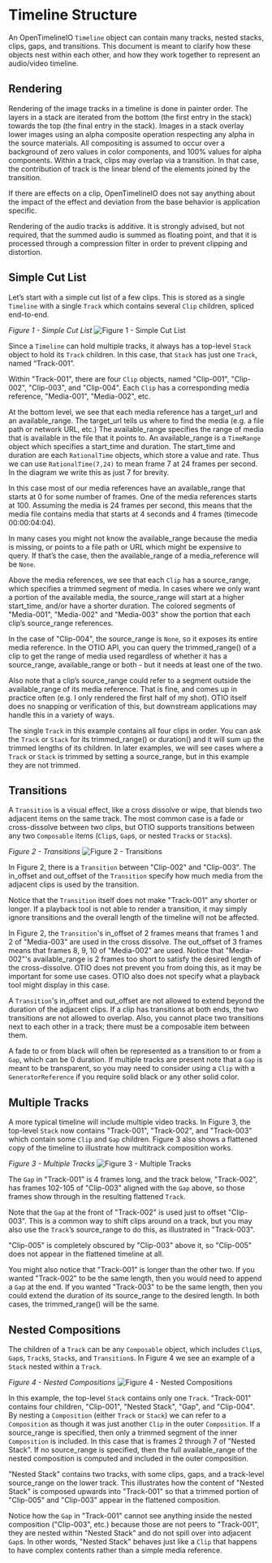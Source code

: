 # Timeline Structure

An OpenTimelineIO `Timeline` object can contain many tracks, nested stacks, 
clips, gaps, and transitions. This document is meant to clarify how these 
objects nest within each other, and how they work together to represent an
audio/video timeline.

## Rendering

Rendering of the image tracks in a timeline is done in painter order. The layers
in a stack are iterated from the bottom (the first entry in the stack) towards
the top (the final entry in the stack). Images in a stack overlay lower images
using an alpha composite operation respecting any alpha in the source materials.
All compositing is assumed to occur over a background of zero values in color components, and 100% values for alpha components.
Within a track, clips may overlap via a transition. In that case, the 
contribution of track is the linear blend of the elements joined by the
transition.

If there are effects on a clip, OpenTimelineIO does not say anything about the
impact of the effect and deviation from the base behavior is application
specific.

Rendering of the audio tracks is additive. It is strongly advised, but not
required, that the summed audio is summed as floating point, and that it is 
processed through a compression filter in order to prevent clipping and 
distortion. 

## Simple Cut List

Let’s start with a simple cut list of a few clips. This is stored as a 
single `Timeline` with a single `Track` which contains several `Clip` children,
spliced end-to-end.

*Figure 1 - Simple Cut List*
![Figure 1 - Simple Cut List](../_static/simple_cut_list.png)

Since a `Timeline` can hold multiple tracks, it always has a top-level `Stack` 
object to hold its `Track` children. In this case, that `Stack` has just one
`Track`, named “Track-001”.

Within "Track-001", there are four `Clip` objects, named "Clip-001", "Clip-002", 
"Clip-003", and "Clip-004". Each `Clip` has a corresponding media reference, 
"Media-001", "Media-002", etc.

At the bottom level, we see that each media reference has a target_url and 
an available_range. The target_url tells us where to find the media (e.g. 
a file path or network URL, etc.) The available_range specifies the range 
of media that is available in the file that it points to. An available_range
is a `TimeRange` object which specifies a start_time and duration. The 
start_time and duration are each `RationalTime` objects, which store a 
value and rate. Thus we can use `RationalTime(7,24)` to mean frame 7 at 24 
frames per second. In the diagram we write this as just 7 for brevity.

In this case most of our media references have an available_range that 
starts at 0 for some number of frames. One of the media references starts 
at 100. Assuming the media is 24 frames per second, this means that the 
media file contains media that starts at 4 seconds and 4 frames (timecode 
00:00:04:04).

In many cases you might not know the available_range because the media is 
missing, or points to a file path or URL which might be expensive to query.
If that’s the case, then the available_range of a media_reference will be 
`None`.

Above the media references, we see that each `Clip` has a source_range, which 
specifies a trimmed segment of media. In cases where we only want a portion 
of the available media, the source_range will start at a higher start_time, 
and/or have a shorter duration. The colored segments of "Media-001", "Media-002"
and "Media-003" show the portion that each clip’s source_range references.

In the case of "Clip-004", the source_range is `None`, so it exposes its entire 
media reference. In the OTIO API, you can query the trimmed_range() of a 
clip to get the range of media used regardless of whether it has a 
source_range, available_range or both - but it needs at least one of the 
two.

Also note that a clip’s source_range could refer to a segment outside the 
available_range of its media reference. That is fine, and comes up in 
practice often (e.g. I only rendered the first half of my shot). OTIO 
itself does no snapping or verification of this, but downstream 
applications may handle this in a variety of ways.

The single `Track` in this example contains all four clips in order. You 
can ask the `Track` or `Stack` for its trimmed_range() or duration() and it 
will sum up the trimmed lengths of its children. In later examples, we 
will see cases where a `Track` or `Stack` is trimmed by setting a source_range, 
but in this example they are not trimmed.

## Transitions

A `Transition` is a visual effect, like a cross dissolve or wipe, that blends
two adjacent items on the same track. The most common case is a fade or
cross-dissolve between two clips, but OTIO supports transitions between
any two `Composable` items (`Clip`s, `Gap`s, or nested `Track`s or `Stack`s).

*Figure 2 - Transitions*
![Figure 2 - Transitions](../_static/transitions.png)

In Figure 2, there is a `Transition` between "Clip-002" and "Clip-003". The in_offset
and out_offset of the `Transition` specify how much media from the adjacent
clips is used by the transition.

Notice that the `Transition` itself does not make "Track-001" any shorter or
longer. If a playback tool is not able to render a transition, it may
simply ignore transitions and the overall length of the timeline will
not be affected.

In Figure 2, the `Transition`'s in_offset of 2 frames means that frames 1 and 2 of "Media-003" are used in the cross dissolve.
The out_offset of 3 frames means that frames 8, 9, 10 of "Media-002" are used.
Notice that "Media-002"'s available_range is 2 frames too short to
satisfy the desired length of the cross-dissolve. OTIO does not
prevent you from doing this, as it may be important for some use cases. OTIO
also does not specify what a playback tool might display in this case.

A `Transition`'s in_offset and out_offset are not allowed to extend beyond
the duration of the adjacent clips. If a clip has transitions at both
ends, the two transitions are not allowed to overlap. Also, you cannot
place two transitions next to each other in a track; there must be a
composable item between them.

A fade to or from black will often be represented as a transition
to or from a `Gap`, which can be 0 duration. If multiple tracks are present
note that a `Gap` is meant to be transparent, so you may need to consider
using a `Clip` with a `GeneratorReference` if you require solid black or any
other solid color.

## Multiple Tracks

A more typical timeline will include multiple video tracks. In Figure 3, 
the top-level `Stack` now contains "Track-001", "Track-002", and "Track-003" which 
contain some `Clip` and `Gap` children. Figure 3 also shows a flattened copy of the 
timeline to illustrate how multitrack composition works.

*Figure 3 - Multiple Tracks*
![Figure 3 - Multiple Tracks](../_static/multiple_tracks.png)

The `Gap` in "Track-001" is 4 frames long, and the track below, "Track-002", has 
frames 102-105 of "Clip-003" aligned with the `Gap` above, so those frames 
show through in the resulting flattened `Track`.

Note that the `Gap` at the front of "Track-002" is used just to offset "Clip-003".
This is a common way to shift clips around on a track, but you may also 
use the `Track`’s source_range to do this, as illustrated in "Track-003".

"Clip-005" is completely obscured by "Clip-003" above it, so "Clip-005" does not 
appear in the flattened timeline at all.

You might also notice that "Track-001" is longer than the other two. If you 
wanted "Track-002" to be the same length, then you would need to append a `Gap` 
at the end. If you wanted "Track-003" to be the same length, then you could 
extend the duration of its source_range to the desired length. In both 
cases, the trimmed_range() will be the same.

## Nested Compositions

The children of a `Track` can be any `Composable` object, which includes 
`Clip`s, `Gap`s, `Track`s, `Stack`s, and `Transition`s. In Figure 4 we see an 
example of a `Stack` nested within a `Track`.

*Figure 4 - Nested Compositions*
![Figure 4 - Nested Compositions](../_static/nested_compositions.png)

In this example, the top-level `Stack` contains only one `Track`. "Track-001"
contains four children, "Clip-001", "Nested Stack", "Gap", and "Clip-004". By 
nesting a `Composition` (either `Track` or `Stack`) we can refer to a 
`Composition` as though it was just another `Clip` in the outer `Composition`. 
If a source_range is specified, then only a trimmed segment of the inner 
`Composition` is included. In this case that is frames 2 through 7 of 
"Nested Stack". If no source_range is specified, then the full 
available_range of the nested composition is computed and included in 
the outer composition.

"Nested Stack" contains two tracks, with some clips, gaps, and a track-level 
source_range on the lower track. This illustrates how the content of 
"Nested Stack" is composed upwards into "Track-001" so that a trimmed portion 
of "Clip-005" and "Clip-003" appear in the flattened composition.

Notice how the `Gap` in "Track-001" cannot see anything inside the nested 
composition ("Clip-003", etc.) because those are not peers to "Track-001", 
they are nested within "Nested Stack" and do not spill over into adjacent 
`Gap`s. In other words, "Nested Stack" behaves just like a `Clip` that happens 
to have complex contents rather than a simple media reference.

